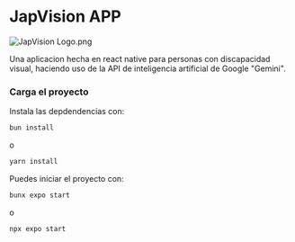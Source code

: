# JapVision APP

![JapVision Logo.png](public/logo.png)


Una aplicacion hecha en react native para personas con discapacidad visual, haciendo uso de la API de inteligencia artificial de Google "Gemini".

### Carga el proyecto 

Instala las depdendencias con:
```bash
bun install
```
o 

```bash
yarn install
```


Puedes iniciar el proyecto con:
```bash
bunx expo start
```
o 

```bash
npx expo start
```